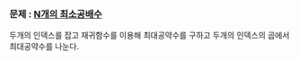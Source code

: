 ### 문제 : [N개의 최소공배수](https://school.programmers.co.kr/learn/courses/30/lessons/12953)

두개의 인덱스를 잡고 재귀함수를 이용해 최대공약수를 구하고 두개의 인덱스의 곱에서 최대공약수를 나눈다.